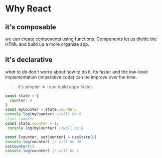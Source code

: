 # Why React

## it's composable
we can create components using functions.
Components let us divide the HTML and build up a more organize app.

## it's declarative
*what to do* don't worry about how to do it. Its faster and the low-level implementation (imperative code) can be improve over the time. 

> it's simpler => i can build apps faster.

```js
const state = {
  counter: 0
}
const myCounter = state.counter;
console.log(myCounter) //will be 0
//set counter
const state.counter = 1;
 console.log(myCounter) //will be 0
```
```js
const [counter, setCounter] = useState(0)
console.log(counter) // will be 90
setCounter(1)
console.log(counter) // will be 1
```
